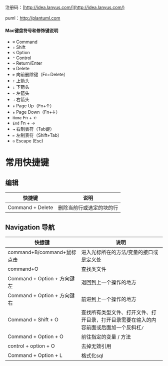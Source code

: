 注册码：[http://idea.lanyus.com/](http://idea.lanyus.com/)

puml：http://plantuml.com

#### Mac键盘符号和修饰键说明

- `⌘` Command
- `⇧` Shift
- `⌥` Option
- `⌃` Control
- `↩︎` Return/Enter
- `⌫` Delete
- `⌦` 向前删除键（Fn+Delete）
- `↑` 上箭头
- `↓` 下箭头
- `←` 左箭头
- `→` 右箭头
- `⇞` Page Up（Fn+↑）
- `⇟` Page Down（Fn+↓）
- `Home` Fn + ←
- `End` Fn + →
- `⇥` 右制表符（Tab键）
- `⇤` 左制表符（Shift+Tab）
- `⎋` Escape (Esc)

# 常用快捷键

## 编辑

| 快捷键           | 说明                     |
| ---------------- | ------------------------ |
| Command + Delete | 删除当前行或选定的块的行 |



## Navigation 导航

| 快捷键                      | 说明                                                         |
| --------------------------- | ------------------------------------------------------------ |
| command+B/command+鼠标点击  | 进入光标所在的方法/变量的接口或是定义处                      |
| command+O                   | 查找类文件                                                   |
| Command + Option + 方向键左 | 退回到上一个操作的地方                                       |
| Command + Option + 方向键右 | 前进到上一个操作的地方                                       |
| Command + Shift + O         | 查找所有类型文件、打开文件、打开目录，打开目录需要在输入的内容前面或后面加一个反斜杠`/` |
| Command + Option + O        | 前往指定的变量 / 方法                                        |
| control + option + O        | 去掉无效引用                                                 |
| Command + Option + L        | 格式化sql                                                    |



